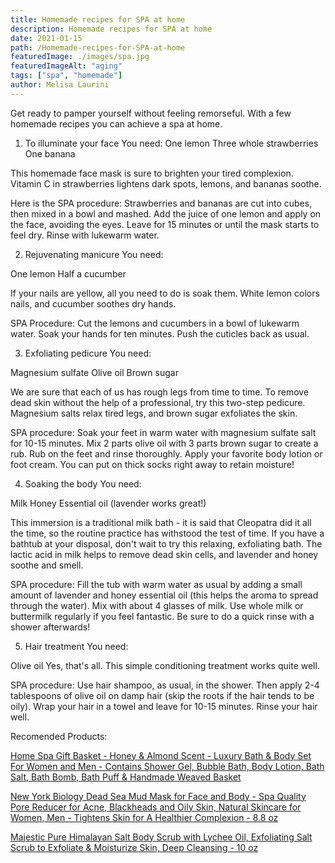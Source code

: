 ```yaml
---
title: Homemade recipes for SPA at home
description: Homemade recipes for SPA at home
date: 2021-01-15
path: /Homemade-recipes-for-SPA-at-home
featuredImage: ./images/spa.jpg
featuredImageAlt: "aging"
tags: ["spa", "homemade"]
author: Melisa Laurini
---
```


Get ready to pamper yourself without feeling remorseful. With a few homemade recipes you can achieve a spa at home.

1. To illuminate your face
   You need:
   One lemon
   Three whole strawberries
   One banana

This homemade face mask is sure to brighten your tired complexion. Vitamin C in strawberries lightens dark spots, lemons, and bananas soothe.

Here is the SPA procedure:
Strawberries and bananas are cut into cubes, then mixed in a bowl and mashed. Add the juice of one lemon and apply on the face, avoiding the eyes. Leave for 15 minutes or until the mask starts to feel dry. Rinse with lukewarm water.

2. Rejuvenating manicure
   You need:

One lemon
Half a cucumber

If your nails are yellow, all you need to do is soak them. White lemon colors nails, and cucumber soothes dry hands.

SPA Procedure:
Cut the lemons and cucumbers in a bowl of lukewarm water. Soak your hands for ten minutes. Push the cuticles back as usual.

3. Exfoliating pedicure
   You need:

Magnesium sulfate
Olive oil
Brown sugar

We are sure that each of us has rough legs from time to time. To remove dead skin without the help of a professional, try this two-step pedicure. Magnesium salts relax tired legs, and brown sugar exfoliates the skin.

SPA procedure:
Soak your feet in warm water with magnesium sulfate salt for 10-15 minutes. Mix 2 parts olive oil with 3 parts brown sugar to create a rub. Rub on the feet and rinse thoroughly. Apply your favorite body lotion or foot cream. You can put on thick socks right away to retain moisture!

4. Soaking the body
   You need:

Milk Honey
Essential oil (lavender works great!)

This immersion is a traditional milk bath - it is said that Cleopatra did it all the time, so the routine practice has withstood the test of time. If you have a bathtub at your disposal, don't wait to try this relaxing, exfoliating bath. The lactic acid in milk helps to remove dead skin cells, and lavender and honey soothe and smell.

SPA procedure:
Fill the tub with warm water as usual by adding a small amount of lavender and honey essential oil (this helps the aroma to spread through the water). Mix with about 4 glasses of milk. Use whole milk or buttermilk regularly if you feel fantastic. Be sure to do a quick rinse with a shower afterwards!

5. Hair treatment
   You need:

Olive oil
Yes, that's all. This simple conditioning treatment works quite well.

SPA procedure:
Use hair shampoo, as usual, in the shower. Then apply 2-4 tablespoons of olive oil on damp hair (skip the roots if the hair tends to be oily). Wrap your hair in a towel and leave for 10-15 minutes. Rinse your hair well.

Recomended Products:

[Home Spa Gift Basket - Honey & Almond Scent - Luxury Bath & Body Set For Women and Men - Contains Shower Gel, Bubble Bath, Body Lotion, Bath Salt, Bath Bomb, Bath Puff & Handmade Weaved Basket](https://amzn.to/3u3Fbae)

[New York Biology Dead Sea Mud Mask for Face and Body - Spa Quality Pore Reducer for Acne, Blackheads and Oily Skin, Natural Skincare for Women, Men - Tightens Skin for A Healthier Complexion - 8.8 oz](https://amzn.to/3dnsUHF)

[Majestic Pure Himalayan Salt Body Scrub with Lychee Oil, Exfoliating Salt Scrub to Exfoliate & Moisturize Skin, Deep Cleansing - 10 oz](https://amzn.to/2ZjtD4B)
